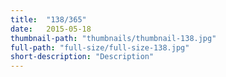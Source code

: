 ```yaml
---
title:  "138/365"
date:   2015-05-18
thumbnail-path: "thumbnails/thumbnail-138.jpg"
full-path: "full-size/full-size-138.jpg"
short-description: "Description"
---
```


